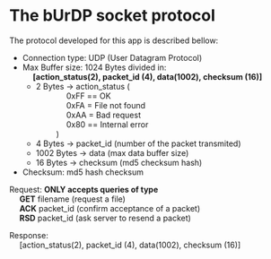 # The bUrDP socket protocol

The protocol developed for this app is described bellow:

* Connection type: UDP (User Datagram Protocol)
* Max Buffer size: 1024 Bytes divided in: \
&emsp; **[action_status(2), packet_id (4), data(1002), checksum (16)]** 
    * 2    Bytes -> action_status ( \
    &emsp; &emsp; &emsp; 0xFF == OK \
    &emsp; &emsp; &emsp; 0xFA = File not found \
    &emsp; &emsp; &emsp; 0xAA = Bad request \
    &emsp; &emsp; &emsp; 0x80 == Internal error \
    &emsp; &emsp; )
    * 4    Bytes -> packet_id (number of the packet transmited)
    * 1002 Bytes -> data (max data buffer size)
    * 16   Bytes -> checksum (md5 checksum hash)
* Checksum: md5 hash checksum


Request: **ONLY accepts queries of type** \
    &emsp; **GET** filename (request a file) \
    &emsp; **ACK** packet_id (confirm acceptance of a packet) \
    &emsp; **RSD** packet_id (ask server to resend a packet) 


Response: \
    &emsp; [action_status(2), packet_id (4), data(1002), checksum (16)] 